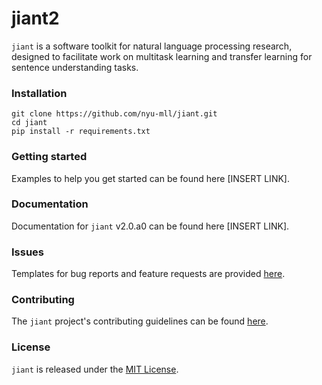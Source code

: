 # jiant2

`jiant` is a software toolkit for natural language processing research, designed to facilitate work on multitask learning and transfer learning for sentence understanding tasks. 

### Installation
```
git clone https://github.com/nyu-mll/jiant.git
cd jiant
pip install -r requirements.txt
```

### Getting started
Examples to help you get started can be found here [INSERT LINK].

### Documentation
Documentation for `jiant` v2.0.a0 can be found here [INSERT LINK].

### Issues
Templates for bug reports and feature requests are provided [here](https://github.com/pyeres/jiant2/issues/new/choose).

### Contributing
The `jiant` project's contributing guidelines can be found [here](CONTRIBUTING.md).

### License
`jiant` is released under the [MIT License](LICENSE.md).
